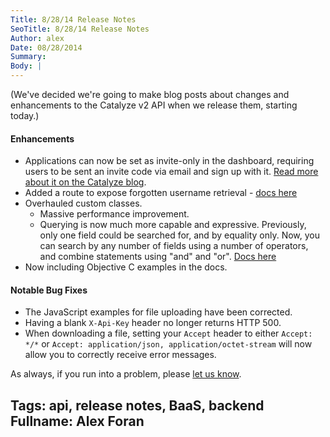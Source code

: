 ```yaml
---
Title: 8/28/14 Release Notes
SeoTitle: 8/28/14 Release Notes
Author: alex
Date: 08/28/2014
Summary: 
Body: |
---
```

(We've decided we're going to make blog posts about changes and enhancements to the Catalyze v2 API when we release them, starting today.)

#### Enhancements

* Applications can now be set as invite-only in the dashboard, requiring users to be sent an invite code via email and sign up with it. [Read more about it on the Catalyze blog](https://catalyze.io/blog/invite-only-applications/).
* Added a route to expose forgotten username retrieval - [docs here](https://resources.catalyze.io/#send-username-reminder)
* Overhauled custom classes.
    * Massive performance improvement.
    * Querying is now much more capable and expressive. Previously, only one field could be searched for, and by equality only. Now, you can search by any number of fields using a number of operators, and combine statements using "and" and "or". [Docs here](https://resources.catalyze.io/#filter-class-entries)
* Now including Objective C examples in the docs.

#### Notable Bug Fixes

* The JavaScript examples for file uploading have been corrected.
* Having a blank `X-Api-Key` header no longer returns HTTP 500.
* When downloading a file, setting your `Accept` header to either `Accept: */*` or `Accept: application/json, application/octet-stream` will now allow you to correctly receive error messages.

As always, if you run into a problem, please [let us know](https://catalyzeio.zendesk.com/).

Tags: api, release notes, BaaS, backend
Fullname: Alex Foran
---
